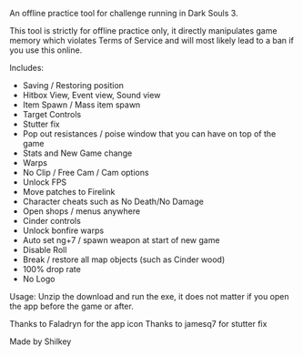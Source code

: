 An offline practice tool for challenge running in Dark Souls 3.

This tool is strictly for offline practice only, it directly manipulates game memory which violates Terms of Service and will most likely lead to a ban if you use this online.

Includes:
* Saving / Restoring position
* Hitbox View, Event view, Sound view
* Item Spawn / Mass item spawn
* Target Controls
* Stutter fix 
* Pop out resistances / poise window that you can have on top of the game
* Stats and New Game change
* Warps
* No Clip / Free Cam / Cam options
* Unlock FPS
* Move patches to Firelink
* Character cheats such as No Death/No Damage
* Open shops / menus anywhere
* Cinder controls
* Unlock bonfire warps
* Auto set ng+7 / spawn weapon at start of new game
* Disable Roll
* Break / restore all map objects (such as Cinder wood)
* 100% drop rate 
* No Logo 

Usage:
Unzip the download and run the exe, it does not matter if you open the app before the game or after.

Thanks to Faladryn for the app icon
Thanks to jamesq7 for stutter fix

Made by Shilkey


